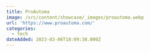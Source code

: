 ```yaml
---
title: ProAutoma
image: /src/content/showcase/_images/proautoma.webp
url: 'https://www.proautoma.com/'
categories:
  - tech
dateAdded: 2023-03-06T18:09:38.000Z
---
```


